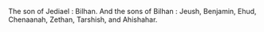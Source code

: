 The son of Jediael : Bilhan. And the sons of Bilhan : Jeush, Benjamin, Ehud, Chenaanah, Zethan, Tarshish, and Ahishahar.
